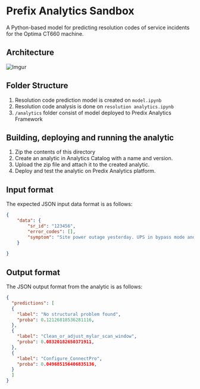 # Prefix Analytics Sandbox

A Python-based model for predicting resolution codes of service incidents for the Optima CT660 machine.

## Architecture

![Imgur](https://i.imgur.com/Xwhw10K.png)

## Folder Structure
1. Resolution code prediction model is created on `model.ipynb`
2. Resolution code analysis is done on `resolution analytics.ipynb`
3. `/analytics` folder consist of model deployed to Predix Analytics Framework

## Building, deploying and running the analytic
1. Zip the contents of this directory
2. Create an analytic in Analytics Catalog with a name and version.
3. Upload the zip file and attach it to the created analytic.
4. Deploy and test the analytic on Predix Analytics platform.

## Input format
The expected JSON input data format is as follows:
```json
{
	"data": {
		"sr_id": "123456",
		"error_codes": [],
		"symptom": "Site power outage yesterday. UPS in bypass mode and battery breaker will not stay on."
	}
	
}
```

## Output format
The JSON output format from the analytic is as follows:
```json
{
  "predictions": [
  {
  	"label": "No structural problem found",
	"proba": 0.12126818536281116,
  },
  {
  	"label": "Clean_or_adjust_mylar_scan_window",
	"proba": 0.08320182650371911,
  },
  {
  	"label": "Configure_ConnectPro",
	"proba": 0.049685156406835136,
  }
  ]
}
```
